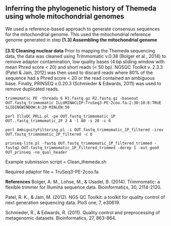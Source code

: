 
## Inferring the phylogenetic history of Themeda using whole mitochondrial genomes


We used a reference-based approach to generate consensus sequences for the mitochondrial genome. This used the mitochondrial reference genome generated in step **[1.3] Assembling the mitochondrial genome** 
<br/><br/>
**[3.1] Cleaning nuclear data**
Prior to mapping the Themeda sequencing data, the data was cleaned using Trimmomatic v.0.38 (Bolger et al., 2014) to remove adaptor contamination, low quality bases (4 bp sliding window with mean Phred score < 20) and short reads (< 50 bp). NGSQC Toolkit v. 2.3.3 (Patel & Jain, 2012) was then used to discard reads where 80% of the sequence had a Phred score < 20 or the read contained an ambiguous base. Finally, PRINSEQ v.0.20.3 (Schmieder & Edwards, 2011) was used to remove duplicated reads. 

`trimmomatic PE -threads 6 R1.fastq.gz R2.fastq.gz -baseout OUT.fastq_trimmomatic ILLUMINACLIP:TruSeq3-PE-2coo.fa:2:30:10:8:TRUE SLIDINGWINDOW:4:20 MINLEN:50`

`perl IlluQC_PRLL.pl -pe OUT.fastq_trimmomatic_1P OUT..fastq_trimmomatic_2P 2 A -l 80 -s 20 -c 6 `

`perl AmbiguityFiltering.pl -i OUT.fastq_trimmomatic_1P_filtered -irev OUT.fastq_trimmomatic_2P_filtered -c 0`

`prinseq-lite.pl -fastq OUT.fastq_trimmomatic_1P_filtered_trimmed -fastq2 OUT.fastq_trimmomatic_1P_filtered_trimmed -derep 1 -out_good OUT_prinseq -no_qual_header`

Example submission script = Clean_themeda.sh

Required adaptor file = TruSeq3-PE-2coo.fa


**References**
Bolger, A. M., Lohse, M., & Usadel, B. (2014). Trimmomatic: a flexible trimmer for Illumina sequence data. Bioinformatics, 30, 2114-2120.

Patel, R. K., & Jain, M. (2012). NGS QC Toolkit: a toolkit for quality control of next generation sequencing data. PloS one, 7, e30619.

Schmieder, R., & Edwards, R. (2011). Quality control and preprocessing of metagenomic datasets. Bioinformatics, 27, 863-864.


